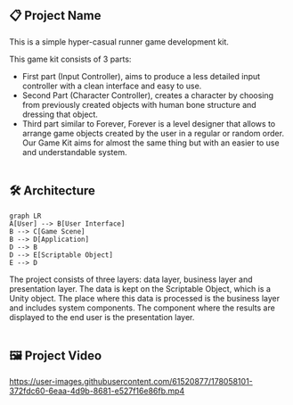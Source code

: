 ## 📋 Project Name
This is a simple hyper-casual runner game development kit.

This game kit consists of 3 parts:
-   First part (Input Controller), aims to produce a less detailed input controller with a clean interface and easy to use.
-   Second Part (Character Controller), creates a character by choosing from previously created objects with human bone structure and dressing that object.
-   Third part similar to Forever, Forever is a level designer that allows to arrange game objects created by the user in a regular or random order. Our Game Kit aims for almost the same thing but with an easier to use and understandable system.
<br/><br/>


## 🛠 Architecture
```mermaid
graph LR
A[User] --> B[User Interface]
B --> C[Game Scene]
B --> D[Application]
D --> B
D --> E[Scriptable Object]
E --> D
```
The project consists of three layers: data layer, business layer and presentation layer. The data is kept on the Scriptable Object, which is a Unity object. The place where this data is processed is the business layer and includes system components. The component where the results are displayed to the end user is the presentation layer.
<br/><br/>


## 🖼 Project Video
https://user-images.githubusercontent.com/61520877/178058101-372fdc60-6eaa-4d9b-8681-e527f16e86fb.mp4

